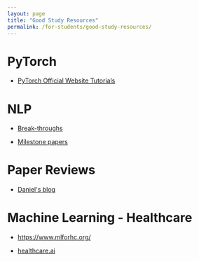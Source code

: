 ```yaml
---
layout: page
title: "Good Study Resources"
permalink: /for-students/good-study-resources/
---
```


PyTorch
===

- [PyTorch Official Website Tutorials](https://pytorch.org/tutorials/)

NLP
===

- [Break-throughs](https://www.topbots.com/most-important-ai-nlp-research/)

- [Milestone papers](https://mp.weixin.qq.com/s/lH8iSpj_05xcO-A_7HNeMQ)

Paper Reviews
===

- [Daniel's blog](https://thecrowsnest.ca/)

Machine Learning - Healthcare
===

- https://www.mlforhc.org/

- [healthcare.ai](https://github.com/HealthCatalyst/healthcareai-r)
